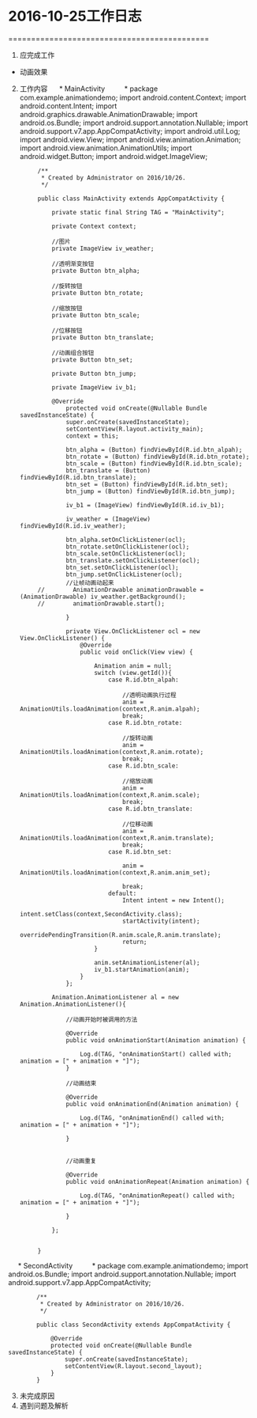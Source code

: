  # 2016-10-25工作日志
 ============================================
 
1. 应完成工作
 * 动画效果

2. 工作内容
      * MainActivity
          * package com.example.animationdemo;
            import android.content.Context;
            import android.content.Intent;
            import android.graphics.drawable.AnimationDrawable;
            import android.os.Bundle;
            import android.support.annotation.Nullable;
            import android.support.v7.app.AppCompatActivity;
            import android.util.Log;
            import android.view.View;
            import android.view.animation.Animation;
            import android.view.animation.AnimationUtils;
            import android.widget.Button;
            import android.widget.ImageView;
            
            /**
             * Created by Administrator on 2016/10/26.
             */
            
            public class MainActivity extends AppCompatActivity {
            
                private static final String TAG = "MainActivity";
            
                private Context context;
            
                //图片
                private ImageView iv_weather;
            
                //透明渐变按钮
                private Button btn_alpha;
            
                //旋转按钮
                private Button btn_rotate;
            
                //缩放按钮
                private Button btn_scale;
            
                //位移按钮
                private Button btn_translate;
            
                //动画组合按钮
                private Button btn_set;
            
                private Button btn_jump;
            
                private ImageView iv_b1;
            
                @Override
                    protected void onCreate(@Nullable Bundle savedInstanceState) {
                    super.onCreate(savedInstanceState);
                    setContentView(R.layout.activity_main);
                    context = this;
            
                    btn_alpha = (Button) findViewById(R.id.btn_alpah);
                    btn_rotate = (Button) findViewById(R.id.btn_rotate);
                    btn_scale = (Button) findViewById(R.id.btn_scale);
                    btn_translate = (Button) findViewById(R.id.btn_translate);
                    btn_set = (Button) findViewById(R.id.btn_set);
                    btn_jump = (Button) findViewById(R.id.btn_jump);
            
                    iv_b1 = (ImageView) findViewById(R.id.iv_b1);
            
                    iv_weather = (ImageView) findViewById(R.id.iv_weather);
            
                    btn_alpha.setOnClickListener(ocl);
                    btn_rotate.setOnClickListener(ocl);
                    btn_scale.setOnClickListener(ocl);
                    btn_translate.setOnClickListener(ocl);
                    btn_set.setOnClickListener(ocl);
                    btn_jump.setOnClickListener(ocl);
                    //让帧动画动起来
            //        AnimationDrawable animationDrawable = (AnimationDrawable) iv_weather.getBackground();
            //        animationDrawable.start();
            
                    }
            
                    private View.OnClickListener ocl = new View.OnClickListener() {
                        @Override
                        public void onClick(View view) {
            
                            Animation anim = null;
                            switch (view.getId()){
                                case R.id.btn_alpah:
            
                                    //透明动画执行过程
                                    anim = AnimationUtils.loadAnimation(context,R.anim.alpah);
                                    break;
                                case R.id.btn_rotate:
            
                                    //旋转动画
                                    anim = AnimationUtils.loadAnimation(context,R.anim.rotate);
                                    break;
                                case R.id.btn_scale:
            
                                    //缩放动画
                                    anim = AnimationUtils.loadAnimation(context,R.anim.scale);
                                    break;
                                case R.id.btn_translate:
            
                                    //位移动画
                                    anim = AnimationUtils.loadAnimation(context,R.anim.translate);
                                    break;
                                case R.id.btn_set:
            
                                    anim = AnimationUtils.loadAnimation(context,R.anim.anim_set);
            
                                    break;
                                default:
                                    Intent intent = new Intent();
                                    intent.setClass(context,SecondActivity.class);
                                    startActivity(intent);
                                    overridePendingTransition(R.anim.scale,R.anim.translate);
                                    return;
                            }
            
                            anim.setAnimationListener(al);
                            iv_b1.startAnimation(anim);
                        }
                    };
            
                Animation.AnimationListener al = new Animation.AnimationListener(){
            
                    //动画开始时被调用的方法
            
                    @Override
                    public void onAnimationStart(Animation animation) {
            
                        Log.d(TAG, "onAnimationStart() called with; animation = [" + animation + "]");
                    }
            
                    //动画结束
            
                    @Override
                    public void onAnimationEnd(Animation animation) {
            
                        Log.d(TAG, "onAnimationEnd() called with; animation = [" + animation + "]");
            
                    }
            
            
                    //动画重复
            
                    @Override
                    public void onAnimationRepeat(Animation animation) {
            
                        Log.d(TAG, "onAnimationRepeat() called with; animation = [" + animation + "]");
            
                    }
            
                };
            
            
            }
            
      * SecondActivity
          * package com.example.animationdemo;
            import android.os.Bundle;
            import android.support.annotation.Nullable;
            import android.support.v7.app.AppCompatActivity;
            
            /**
             * Created by Administrator on 2016/10/26.
             */
            
            public class SecondActivity extends AppCompatActivity {
            
                @Override
                protected void onCreate(@Nullable Bundle savedInstanceState) {
                    super.onCreate(savedInstanceState);
                    setContentView(R.layout.second_layout);
                }
            }
            
3. 未完成原因
4. 遇到问题及解析
